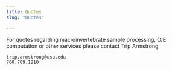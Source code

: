 ```yaml
---
title: Quotes
slug: "Quotes"

---
```


For quotes regarding macroinvertebrate sample processing, O/E computation or other services please contact Trip Armstrong

    trip.armstrong@usu.edu
    760.709.1210